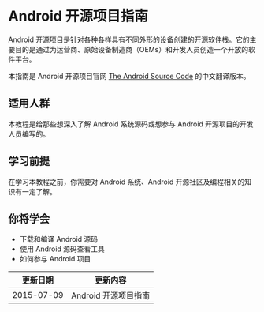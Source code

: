 # Android 开源项目指南

Android 开源项目是针对各种各样具有不同外形的设备创建的开源软件栈。它的主要目的是通过为运营商、原始设备制造商（OEMs）和开发人员创造一个开放的软件平台。

本指南是 Android 开源项目官网 [The Android Source Code](https://source.android.com/source/index.html) 的中文翻译版本。

## 适用人群

本教程是给那些想深入了解 Android 系统源码或想参与 Android 开源项目的开发人员编写的。

## 学习前提

在学习本教程之前，你需要对 Android 系统、Android 开源社区及编程相关的知识有一定了解。

## 你将学会

+ 下载和编译 Android 源码
+ 使用 Android 源码查看工具
+ 如何参与 Android 项目

|更新日期   |更新内容
|----------|--------------------
|2015-07-09| Android 开源项目指南